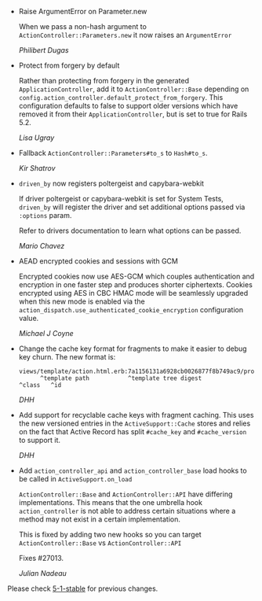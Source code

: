 *   Raise ArgumentError on Parameter.new

    When we pass a non-hash argument to `ActionController::Parameters.new`
    it now raises an `ArgumentError`

    *Philibert Dugas*

*   Protect from forgery by default

    Rather than protecting from forgery in the generated `ApplicationController`,
    add it to `ActionController::Base` depending on
    `config.action_controller.default_protect_from_forgery`. This configuration
    defaults to false to support older versions which have removed it from their
    `ApplicationController`, but is set to true for Rails 5.2.

    *Lisa Ugray*

*   Fallback `ActionController::Parameters#to_s` to `Hash#to_s`.

    *Kir Shatrov*

*   `driven_by` now registers poltergeist and capybara-webkit

    If driver poltergeist or capybara-webkit is set for System Tests,
    `driven_by` will register the driver and set additional options passed via
    `:options` param.

    Refer to drivers documentation to learn what options can be passed.

    *Mario Chavez*

*   AEAD encrypted cookies and sessions with GCM

    Encrypted cookies now use AES-GCM which couples authentication and
    encryption in one faster step and produces shorter ciphertexts. Cookies
    encrypted using AES in CBC HMAC mode will be seamlessly upgraded when
    this new mode is enabled via the
    `action_dispatch.use_authenticated_cookie_encryption` configuration value.

    *Michael J Coyne*

*   Change the cache key format for fragments to make it easier to debug key churn. The new format is:

        views/template/action.html.erb:7a1156131a6928cb0026877f8b749ac9/projects/123
              ^template path           ^template tree digest            ^class   ^id

    *DHH*

*   Add support for recyclable cache keys with fragment caching. This uses the new versioned entries in the
    `ActiveSupport::Cache` stores and relies on the fact that Active Record has split `#cache_key` and `#cache_version`
    to support it.

    *DHH*

*   Add `action_controller_api` and `action_controller_base` load hooks to be called in `ActiveSupport.on_load`

    `ActionController::Base` and `ActionController::API` have differing implementations. This means that
    the one umbrella hook `action_controller` is not able to address certain situations where a method
    may not exist in a certain implementation.

    This is fixed by adding two new hooks so you can target `ActionController::Base` vs `ActionController::API`

    Fixes #27013.

    *Julian Nadeau*


Please check [5-1-stable](https://github.com/rails/rails/blob/5-1-stable/actionpack/CHANGELOG.md) for previous changes.
